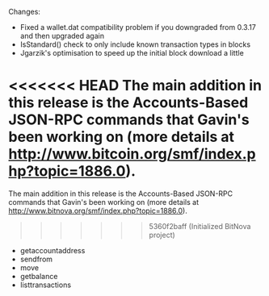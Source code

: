 Changes:
* Fixed a wallet.dat compatibility problem if you downgraded from 0.3.17 and then upgraded again
* IsStandard() check to only include known transaction types in blocks
* Jgarzik's optimisation to speed up the initial block download a little

<<<<<<< HEAD
The main addition in this release is the Accounts-Based JSON-RPC commands that Gavin's been working on (more details at http://www.bitcoin.org/smf/index.php?topic=1886.0).  
=======
The main addition in this release is the Accounts-Based JSON-RPC commands that Gavin's been working on (more details at http://www.bitnova.org/smf/index.php?topic=1886.0).  
>>>>>>> 5360f2baff (Initialized BitNova project)
* getaccountaddress
* sendfrom
* move
* getbalance
* listtransactions
